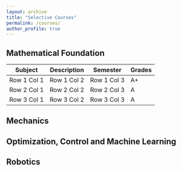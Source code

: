 ```yaml
---
layout: archive
title: "Selective Courses"
permalink: /courses/
author_profile: true
---
```

## Mathematical Foundation
| Subject | Description | Semester | Grades |
|----------|----------|----------|---|
| Row 1 Col 1 | Row 1 Col 2 | Row 1 Col 3 | A+ |
| Row 2 Col 1 | Row 2 Col 2 | Row 2 Col 3 | A |
| Row 3 Col 1 | Row 3 Col 2 | Row 3 Col 3 | A |

## Mechanics

## Optimization, Control and Machine Learning

## Robotics
